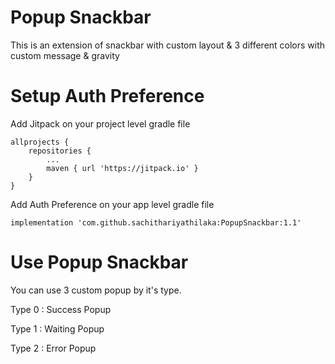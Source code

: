 # Popup Snackbar

This is an extension of snackbar with custom layout &amp; 3 different colors with custom message &amp; gravity 

# Setup Auth Preference

Add Jitpack on your project level gradle file

```
allprojects {
	repositories {
		...
		maven { url 'https://jitpack.io' }
	}
}
```
  
Add Auth Preference on your app level gradle file

```implementation 'com.github.sachithariyathilaka:PopupSnackbar:1.1'```

# Use Popup Snackbar

You can use 3 custom popup by it's type.

Type 0 : Success Popup

Type 1 : Waiting Popup

Type 2 : Error Popup



